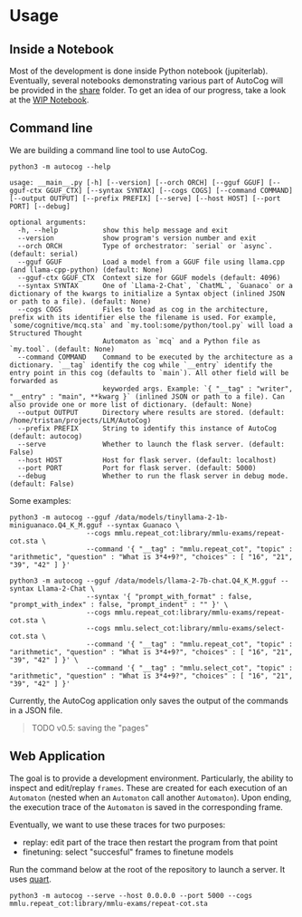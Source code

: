Usage
=====

## Inside a Notebook

Most of the development is done inside Python notebook (jupiterlab).
Eventually, several notebooks demonstrating various part of AutoCog will be provided in the [share](./share) folder.
To get an idea of our progress, take a look at the [WIP Notebook](./share/wip.ipynb).

## Command line

We are building a command line tool to use AutoCog.

`python3 -m autocog --help`

```
usage: __main__.py [-h] [--version] [--orch ORCH] [--gguf GGUF] [--gguf-ctx GGUF_CTX] [--syntax SYNTAX] [--cogs COGS] [--command COMMAND] [--output OUTPUT] [--prefix PREFIX] [--serve] [--host HOST] [--port PORT] [--debug]

optional arguments:
  -h, --help           show this help message and exit
  --version            show program's version number and exit
  --orch ORCH          Type of orchestrator: `serial` or `async`. (default: serial)
  --gguf GGUF          Load a model from a GGUF file using llama.cpp (and llama-cpp-python) (default: None)
  --gguf-ctx GGUF_CTX  Context size for GGUF models (default: 4096)
  --syntax SYNTAX      One of `Llama-2-Chat`, `ChatML`, `Guanaco` or a dictionary of the kwargs to initialize a Syntax object (inlined JSON or path to a file). (default: None)
  --cogs COGS          Files to load as cog in the architecture, prefix with its identifier else the filename is used. For example, `some/cognitive/mcq.sta` and `my.tool:some/python/tool.py` will load a Structured Thought
                       Automaton as `mcq` and a Python file as `my.tool`. (default: None)
  --command COMMAND    Command to be executed by the architecture as a dictionary. `__tag` identify the cog while `__entry` identify the entry point in this cog (defaults to `main`). All other field will be forwarded as
                       keyworded args. Example: `{ "__tag" : "writer", "__entry" : "main", **kwarg }` (inlined JSON or path to a file). Can also provide one or more list of dictionary. (default: None)
  --output OUTPUT      Directory where results are stored. (default: /home/tristan/projects/LLM/AutoCog)
  --prefix PREFIX      String to identify this instance of AutoCog (default: autocog)
  --serve              Whether to launch the flask server. (default: False)
  --host HOST          Host for flask server. (default: localhost)
  --port PORT          Port for flask server. (default: 5000)
  --debug              Whether to run the flask server in debug mode. (default: False)
```

Some examples:
```
python3 -m autocog --gguf /data/models/tinyllama-2-1b-miniguanaco.Q4_K_M.gguf --syntax Guanaco \
                   --cogs mmlu.repeat_cot:library/mmlu-exams/repeat-cot.sta \
                   --command '{ "__tag" : "mmlu.repeat_cot", "topic" : "arithmetic", "question" : "What is 3*4+9?", "choices" : [ "16", "21", "39", "42" ] }'
```
```
python3 -m autocog --gguf /data/models/llama-2-7b-chat.Q4_K_M.gguf --syntax Llama-2-Chat \
                   --syntax '{ "prompt_with_format" : false, "prompt_with_index" : false, "prompt_indent" : "" }' \
                   --cogs mmlu.repeat_cot:library/mmlu-exams/repeat-cot.sta \
                   --cogs mmlu.select_cot:library/mmlu-exams/select-cot.sta \
                   --command '{ "__tag" : "mmlu.repeat_cot", "topic" : "arithmetic", "question" : "What is 3*4+9?", "choices" : [ "16", "21", "39", "42" ] }' \
                   --command '{ "__tag" : "mmlu.select_cot", "topic" : "arithmetic", "question" : "What is 3*4+9?", "choices" : [ "16", "21", "39", "42" ] }'
```

Currently, the AutoCog application only saves the output of the commands in a JSON file.

> TODO v0.5: saving the "pages"

## Web Application

The goal is to provide a development environment.
Particularly, the ability to inspect and edit/replay `frames`.
These are created for each execution of an `Automaton` (nested when an `Automaton` call another `Automaton`).
Upon ending, the execution trace of the `Automaton` is saved in the corresponding frame.

Eventually, we want to use these traces for two purposes:
 - replay: edit part of the trace then restart the program from that point
 - finetuning: select "succesful" frames to finetune models

Run the command below at the root of the repository to launch a server. It uses [quart](http://pgjones.gitlab.io/quart).
```
python3 -m autocog --serve --host 0.0.0.0 --port 5000 --cogs mmlu.repeat_cot:library/mmlu-exams/repeat-cot.sta
```
